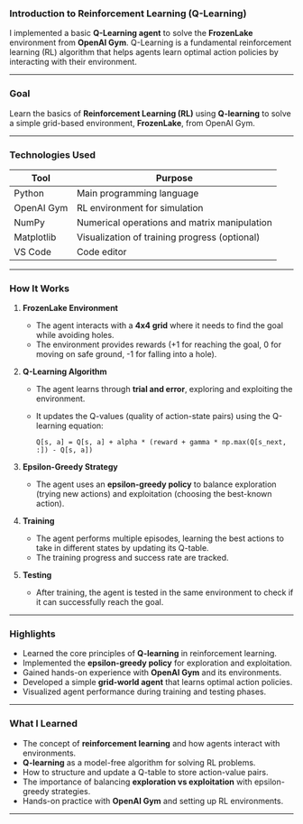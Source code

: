 

### **Introduction to Reinforcement Learning (Q-Learning)**  
I implemented a basic **Q-Learning agent** to solve the **FrozenLake** environment from **OpenAI Gym**. Q-Learning is a fundamental reinforcement learning (RL) algorithm that helps agents learn optimal action policies by interacting with their environment.

---

### **Goal**  
Learn the basics of **Reinforcement Learning (RL)** using **Q-learning** to solve a simple grid-based environment, **FrozenLake**, from OpenAI Gym.

---

### **Technologies Used**

| Tool               | Purpose                                              |
|--------------------|------------------------------------------------------|
| Python             | Main programming language                            |
| OpenAI Gym         | RL environment for simulation                        |
| NumPy              | Numerical operations and matrix manipulation         |
| Matplotlib         | Visualization of training progress (optional)        |
| VS Code            | Code editor                                          |

---

### **How It Works**

1. **FrozenLake Environment**
   - The agent interacts with a **4x4 grid** where it needs to find the goal while avoiding holes.
   - The environment provides rewards (+1 for reaching the goal, 0 for moving on safe ground, -1 for falling into a hole).

2. **Q-Learning Algorithm**
   - The agent learns through **trial and error**, exploring and exploiting the environment.
   - It updates the Q-values (quality of action-state pairs) using the Q-learning equation:
   
         Q[s, a] = Q[s, a] + alpha * (reward + gamma * np.max(Q[s_next, :]) - Q[s, a])


3. **Epsilon-Greedy Strategy**
   - The agent uses an **epsilon-greedy policy** to balance exploration (trying new actions) and exploitation (choosing the best-known action).

4. **Training**
   - The agent performs multiple episodes, learning the best actions to take in different states by updating its Q-table.
   - The training progress and success rate are tracked.

5. **Testing**
   - After training, the agent is tested in the same environment to check if it can successfully reach the goal.

---

### **Highlights**

- Learned the core principles of **Q-learning** in reinforcement learning.
- Implemented the **epsilon-greedy policy** for exploration and exploitation.
- Gained hands-on experience with **OpenAI Gym** and its environments.
- Developed a simple **grid-world agent** that learns optimal action policies.
- Visualized agent performance during training and testing phases.

---

### **What I Learned**

- The concept of **reinforcement learning** and how agents interact with environments.
- **Q-learning** as a model-free algorithm for solving RL problems.
- How to structure and update a Q-table to store action-value pairs.
- The importance of balancing **exploration vs exploitation** with epsilon-greedy strategies.
- Hands-on practice with **OpenAI Gym** and setting up RL environments.

---  

